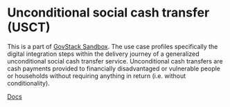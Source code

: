 # Unconditional social cash transfer (USCT)

This is a part of [GovStack Sandbox](https://govstack.gitbook.io/sandbox/). The use case profiles specifically the digital integration steps within the delivery journey of a generalized unconditional social cash transfer service. Unconditional cash transfers are cash payments provided to financially disadvantaged or vulnerable people or households without requiring anything in return (i.e. without conditionality).

[Docs](docs/main.md)

